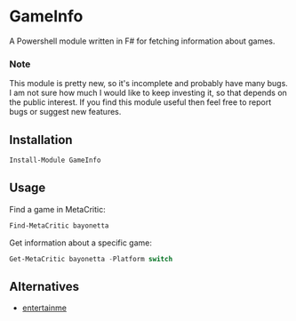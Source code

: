 # GameInfo

A Powershell module written in F# for fetching information about games.

### Note
This module is pretty new, so it's incomplete and probably have many bugs. I am not sure how much I would like to keep investing it, so that depends on the public interest. If you find this module useful then feel free to report bugs or suggest new features.

## Installation

```powershell
Install-Module GameInfo
```

## Usage

Find a game in MetaCritic:

```powershell
Find-MetaCritic bayonetta
```

Get information about a specific game:

```powershell
Get-MetaCritic bayonetta -Platform switch
```

## Alternatives
* [entertainme](https://github.com/drrlvn/entertainme)